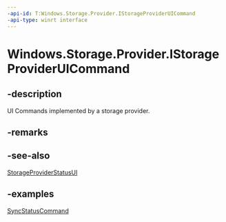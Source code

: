 ```yaml
---
-api-id: T:Windows.Storage.Provider.IStorageProviderUICommand
-api-type: winrt interface
---
```


# Windows.Storage.Provider.IStorageProviderUICommand

<!--
public interface IStorageProviderUICommand
-->

## -description

UI Commands implemented by a storage provider.

## -remarks

## -see-also

[StorageProviderStatusUI](storageproviderstatusui.md)

## -examples

[SyncStatusCommand](storageproviderstatusui_syncstatuscommand.md)
